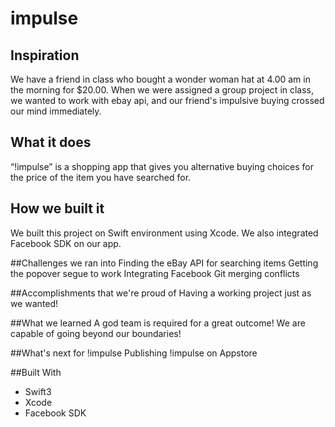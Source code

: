 # impulse


## Inspiration
We have a friend in class who bought a wonder woman hat at 4.00 am in the morning for $20.00. When we were assigned a group project in class, we wanted to work with ebay api, and our friend's impulsive buying crossed our mind immediately.


## What it does
“!impulse” is a shopping app that gives you alternative buying choices for the price of the item you have searched for.


## How we built it
We built this project on Swift environment using Xcode. We also integrated Facebook SDK on our app.


##Challenges we ran into
Finding the eBay API for searching items Getting the popover segue to work Integrating Facebook Git merging conflicts


##Accomplishments that we're proud of
Having a working project just as we wanted!


##What we learned
A god team is required for a great outcome! We are capable of going beyond our boundaries!


##What's next for !impulse
Publishing !impulse on Appstore


##Built With
* Swift3
* Xcode
* Facebook SDK
